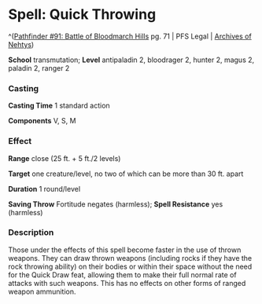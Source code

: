 # Spell: Quick Throwing

^([Pathfinder #91: Battle of Bloodmarch Hills][ss-quick-throwing] pg. 71 | PFS Legal | [Archives of Nehtys][sn-quick-throwing])

**School** transmutation; **Level** antipaladin 2, bloodrager 2, hunter 2, magus 2, paladin 2, ranger 2

### Casting

**Casting Time** 1 standard action  

**Components** V, S, M

### Effect

**Range** close (25 ft. + 5 ft./2 levels)  

**Target** one creature/level, no two of which can be more than 30 ft. apart  

**Duration** 1 round/level  

**Saving Throw** Fortitude negates (harmless); **Spell Resistance** yes (harmless)

### Description

Those under the effects of this spell become faster in the use of thrown weapons. They can draw thrown weapons (including rocks if they have the rock throwing ability) on their bodies or within their space without the need for the Quick Draw feat, allowing them to make their full normal rate of attacks with such weapons. This has no effects on other forms of ranged weapon ammunition.

[ss-quick-throwing]: http://paizo.com/products/btpy9aub
[sn-quick-throwing]: http://www.archivesofnethys.com/SpellDisplay.aspx?ItemName=Quick%20Throwing